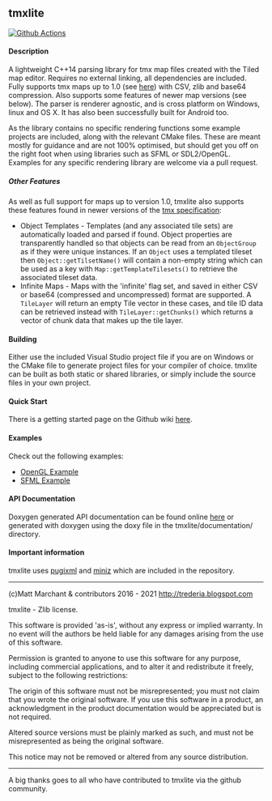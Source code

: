 tmxlite
-------

[![Github Actions](https://github.com/fallahn/tmxlite/actions/workflows/cmake.yml/badge.svg)](https://github.com/fallahn/tmxlite/actions)

#### Description
A lightweight C++14 parsing library for tmx map files created with the Tiled map editor. Requires no external linking, all dependencies are included. Fully supports tmx maps up to 1.0 (see [here](https://doc.mapeditor.org/en/stable/reference/tmx-changelog/#tiled-1-0)) with CSV, zlib and base64 compression. Also supports some features of newer map versions (see below). The parser is renderer agnostic, and is cross platform on Windows, linux and OS X. It has also been successfully built for Android too.

As the library contains no specific rendering functions some example projects are included, along with the relevant CMake files. These are meant mostly for guidance and are not 100% optimised, but should get you off on the right foot when using libraries such as SFML or SDL2/OpenGL. Examples for any specific rendering library are welcome via a pull request.

##### Other Features
As well as full support for maps up to version 1.0, tmxlite also supports these features found in newer versions of the [tmx specification](https://doc.mapeditor.org/en/stable/reference/tmx-changelog/#tiled-1-0):

* Object Templates - Templates (and any associated tile sets) are automatically loaded and parsed if found. Object properties are transparently handled so that objects can be read from an `ObjectGroup` as if they were unique instances. If an `Object` uses a templated tileset then `Object::getTilsetName()` will contain a non-empty string which can be used as a key with `Map::getTemplateTilesets()` to retrieve the associated tileset data.
* Infinite Maps - Maps with the 'infinite' flag set, and saved in either CSV or base64 (compressed and uncompressed) format are supported. A `TileLayer` will return an empty Tile vector in these cases, and tile ID data can be retrieved instead with `TileLayer::getChunks()` which returns a vector of chunk data that makes up the tile layer.

#### Building
Either use the included Visual Studio project file if you are on Windows or the CMake file to generate project files for your compiler of choice. tmxlite can be built as both static or shared libraries, or simply include the source files in your own project.

#### Quick Start
There is a getting started page on the Github wiki [here](https://github.com/fallahn/tmxlite/wiki/Quick-Start).

#### Examples
Check out the following examples:
* [OpenGL Example](https://github.com/fallahn/tmxlite/tree/master/OpenGLExample)
* [SFML Example](https://github.com/fallahn/tmxlite/tree/master/SFMLExample)

#### API Documentation
Doxygen generated API documentation can be found online [here](https://codedocs.xyz/fallahn/tmxlite/) or generated with doxygen
using the doxy file in the tmxlite/documentation/ directory.

#### Important information 
tmxlite uses [pugixml](https://pugixml.org/) and [miniz](https://github.com/richgel999/miniz) which are included in the repository.

***

(c)Matt Marchant & contributors 2016 - 2021
http://trederia.blogspot.com

tmxlite - Zlib license.

This software is provided 'as-is', without any express or
implied warranty. In no event will the authors be held
liable for any damages arising from the use of this software.

Permission is granted to anyone to use this software for any purpose,
including commercial applications, and to alter it and redistribute
it freely, subject to the following restrictions:

The origin of this software must not be misrepresented;
you must not claim that you wrote the original software.
If you use this software in a product, an acknowledgment
in the product documentation would be appreciated but
is not required.

Altered source versions must be plainly marked as such,
and must not be misrepresented as being the original software.

This notice may not be removed or altered from any
source distribution.
***

A big thanks goes to all who have contributed to tmxlite via the github community.
